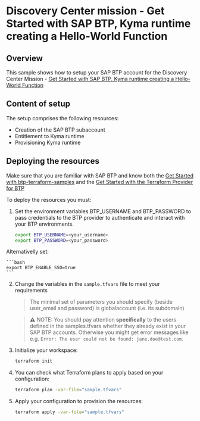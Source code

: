 # Discovery Center mission - Get Started with SAP BTP, Kyma runtime creating a Hello-World Function

## Overview

This sample shows how to setup your SAP BTP account for the Discovery Center Mission - [Get Started with SAP BTP, Kyma runtime creating a Hello-World Function](https://discovery-center.cloud.sap/protected/index.html#/mymissiondetail/94380/?tab=projectboard)

## Content of setup

The setup comprises the following resources:

- Creation of the SAP BTP subaccount
- Entitlement to Kyma runtime
- Provisioning Kyma runtime

## Deploying the resources

Make sure that you are familiar with SAP BTP and know both the [Get Started with btp-terraform-samples](https://github.com/SAP-samples/btp-terraform-samples/blob/main/GET_STARTED.md) and the [Get Started with the Terraform Provider for BTP](https://developers.sap.com/tutorials/btp-terraform-get-started.html)

To deploy the resources you must:

1. Set the environment variables BTP_USERNAME and BTP_PASSWORD to pass credentials to the BTP provider to authenticate and interact with your BTP environments. 

   ```bash
   export BTP_USERNAME=<your_username>
   export BTP_PASSWORD=<your_password>
   ```
Alternativelly set:

    ```bash
    export BTP_ENABLE_SSO=true
    ```

2. Change the variables in the `sample.tfvars` file to meet your requirements

   > The minimal set of parameters you should specify (beside user_email and password) is globalaccount (i.e. its subdomain)

   > ⚠ NOTE: You should pay attention **specifically** to the users defined in the samples.tfvars whether they already exist in your SAP BTP accounts. Otherwise you might get error messages like e.g. `Error: The user could not be found: jane.doe@test.com`.


3. Initialize your workspace:

   ```bash
   terraform init
   ```

4. You can check what Terraform plans to apply based on your configuration:

   ```bash
   terraform plan -var-file="sample.tfvars"
   ```

5. Apply your configuration to provision the resources:

   ```bash
   terraform apply -var-file="sample.tfvars"
   ```
